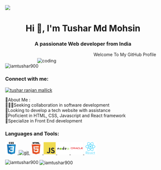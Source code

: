 <img src="https://webcoder.co.in/wp-content/uploads/2021/04/website.gif"/>
<h1 align="center">Hi 👋, I'm Tushar Md Mohsin</h1>
<h3 align="center">A passionate Web developer from India</h3>
<marquee>Welcome To My GitHub Profile</marquee>
<img align="right" alt="coding" width="400" src="https://media.giphy.com/media/836HiJc7pgzy8iNXCn/giphy.gif">
<p align="left"> <img src="https://komarev.com/ghpvc/?username=iamtushar900&label=Profile%20views&color=0e75b6&style=flat" alt="iamtushar900" /> </p>

<h3 align="left">Connect with me:</h3>
<p align="left">
<a href="https://linkedin.com/in/tushar ranjan mallick" target="blank"><img align="center" src="https://raw.githubusercontent.com/rahuldkjain/github-profile-readme-generator/master/src/images/icons/Social/linked-in-alt.svg" alt="tushar ranjan mallick" height="30" width="40" /></a>
</p>
💫About Me : <br>
🧑‍🤝‍🧑Seeking collaboration in software development<br>💛Looking to develop a tech website with assistance<br>🌱Proficient in HTML, CSS, Javascript and React framework <br>💭Specialize in Front End development
<h3 align="left">Languages and Tools:</h3>
<p align="left"> <a href="https://www.w3schools.com/css/" target="_blank" rel="noreferrer"> <img src="https://raw.githubusercontent.com/devicons/devicon/master/icons/css3/css3-original-wordmark.svg" alt="css3" width="40" height="40"/> </a> <a href="https://git-scm.com/" target="_blank" rel="noreferrer"> <img src="https://www.vectorlogo.zone/logos/git-scm/git-scm-icon.svg" alt="git" width="40" height="40"/> </a> <a href="https://www.w3.org/html/" target="_blank" rel="noreferrer"> <img src="https://raw.githubusercontent.com/devicons/devicon/master/icons/html5/html5-original-wordmark.svg" alt="html5" width="40" height="40"/> </a> <a href="https://developer.mozilla.org/en-US/docs/Web/JavaScript" target="_blank" rel="noreferrer"> <img src="https://raw.githubusercontent.com/devicons/devicon/master/icons/javascript/javascript-original.svg" alt="javascript" width="40" height="40"/> </a> <a href="https://nodejs.org" target="_blank" rel="noreferrer"> <img src="https://raw.githubusercontent.com/devicons/devicon/master/icons/nodejs/nodejs-original-wordmark.svg" alt="nodejs" width="40" height="40"/> </a> <a href="https://www.oracle.com/" target="_blank" rel="noreferrer"> <img src="https://raw.githubusercontent.com/devicons/devicon/master/icons/oracle/oracle-original.svg" alt="oracle" width="40" height="40"/> </a> <a href="https://reactjs.org/" target="_blank" rel="noreferrer"> <img src="https://raw.githubusercontent.com/devicons/devicon/master/icons/react/react-original-wordmark.svg" alt="react" width="40" height="40"/> </a> </p>

<p><img align="left" src="https://github-readme-stats.vercel.app/api/top-langs?username=iamtushar900&show_icons=true&locale=en&layout=compact" alt="iamtushar900" /></p>

<p>&nbsp;<img align="center" src="https://github-readme-stats.vercel.app/api?username=iamtushar900&show_icons=true&locale=en" alt="iamtushar900" /></p>
